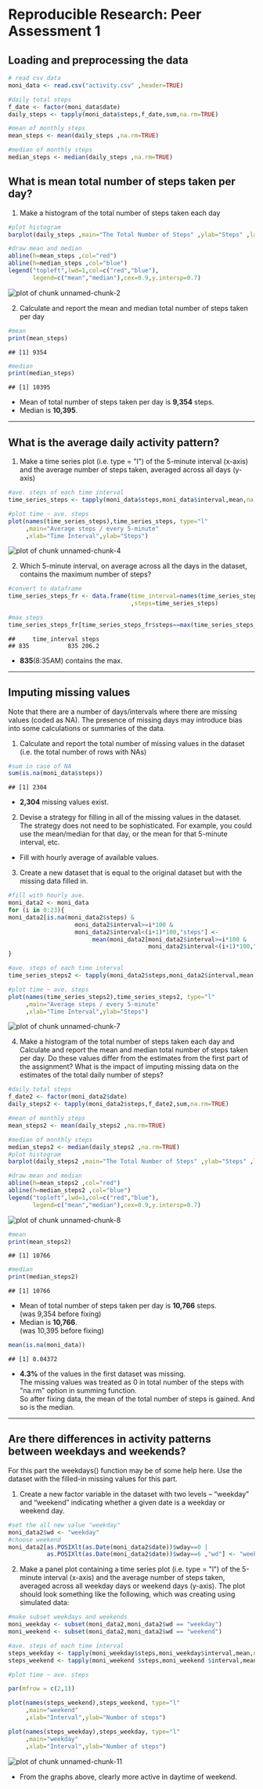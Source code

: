# Reproducible Research: Peer Assessment 1


## Loading and preprocessing the data


```r
# read csv data
moni_data <- read.csv("activity.csv" ,header=TRUE)

#daily total steps
f_date <- factor(moni_data$date)
daily_steps <- tapply(moni_data$steps,f_date,sum,na.rm=TRUE)

#mean of monthly steps
mean_steps <- mean(daily_steps ,na.rm=TRUE)

#median of monthly steps
median_steps <- median(daily_steps ,na.rm=TRUE) 
```


## What is mean total number of steps taken per day?
1. Make a histogram of the total number of steps taken each day

```r
#plot histogram
barplot(daily_steps ,main="The Total Number of Steps" ,ylab="Steps" ,las=1 ,ylim=c(0,25000))

#draw mean and median
abline(h=mean_steps ,col="red")
abline(h=median_steps ,col="blue")
legend("topleft",lwd=1,col=c("red","blue"),
       legend=c("mean","median"),cex=0.9,y.intersp=0.7)
```

![plot of chunk unnamed-chunk-2](figure/unnamed-chunk-2.png) 

2. Calculate and report the mean and median total number of steps taken per day

```r
#mean 
print(mean_steps)
```

```
## [1] 9354
```

```r
#median
print(median_steps)
```

```
## [1] 10395
```

* Mean of total number of steps taken per day is **9,354** steps.  
* Median is **10,395**.   

* * *


## What is the average daily activity pattern?
1. Make a time series plot (i.e. type = "l") of the 5-minute interval (x-axis) and the average number of steps taken, averaged across all days (y-axis)


```r
#ave. steps of each time interval
time_series_steps <- tapply(moni_data$steps,moni_data$interval,mean,na.rm=TRUE)

#plot time ~ ave. steps
plot(names(time_series_steps),time_series_steps, type="l"
     ,main="Average steps / every 5-minute"
     ,xlab="Time Interval",ylab="Steps")
```

![plot of chunk unnamed-chunk-4](figure/unnamed-chunk-4.png) 
  
  
2. Which 5-minute interval, on average across all the days in the dataset, contains the maximum number of steps?


```r
#convert to dataframe 
time_series_steps_fr <- data.frame(time_interval=names(time_series_steps)
                                   ,steps=time_series_steps)

#max steps
time_series_steps_fr[time_series_steps_fr$steps==max(time_series_steps_fr$steps),]
```

```
##     time_interval steps
## 835           835 206.2
```

* **835**(8:35AM) contains the max.  

* * *

## Imputing missing values
Note that there are a number of days/intervals where there are missing values (coded as NA). The presence of missing days may introduce bias into some calculations or summaries of the data.

1. Calculate and report the total number of missing values in the dataset (i.e. the total number of rows with NAs)


```r
#sum in case of NA
sum(is.na(moni_data$steps))
```

```
## [1] 2304
```

* **2,304** missing values exist.    


2. Devise a strategy for filling in all of the missing values in the dataset. The strategy does not need to be sophisticated. For example, you could use the mean/median for that day, or the mean for that 5-minute interval, etc.

* Fill with hourly average of available values. 



3. Create a new dataset that is equal to the original dataset but with the missing data filled in.


```r
#fill with hourly ave.
moni_data2 <- moni_data
for (i in 0:23){
moni_data2[is.na(moni_data2$steps) & 
                   moni_data2$interval>=i*100 & 
                   moni_data2$interval<(i+1)*100,"steps"] <- 
                        mean(moni_data2[moni_data2$interval>=i*100 & 
                                        moni_data2$interval<(i+1)*100,"steps"],na.rm=TRUE)
}

#ave. steps of each time interval
time_series_steps2 <- tapply(moni_data2$steps,moni_data2$interval,mean,na.rm=TRUE)

#plot time ~ ave. steps
plot(names(time_series_steps2),time_series_steps2, type="l"
     ,main="Average steps / every 5-minute"
     ,xlab="Time Interval",ylab="Steps")
```

![plot of chunk unnamed-chunk-7](figure/unnamed-chunk-7.png) 


4. Make a histogram of the total number of steps taken each day and Calculate and report the mean and median total number of steps taken per day. Do these values differ from the estimates from the first part of the assignment? What is the impact of imputing missing data on the estimates of the total daily number of steps?  


```r
#daily total steps
f_date2 <- factor(moni_data2$date)
daily_steps2 <- tapply(moni_data2$steps,f_date2,sum,na.rm=TRUE)

#mean of monthly steps
mean_steps2 <- mean(daily_steps2 ,na.rm=TRUE)

#median of monthly steps
median_steps2 <- median(daily_steps2 ,na.rm=TRUE)
#plot histogram
barplot(daily_steps2 ,main="The Total Number of Steps" ,ylab="Steps" ,las=1 ,ylim=c(0,25000))

#draw mean and median
abline(h=mean_steps2 ,col="red")
abline(h=median_steps2 ,col="blue")
legend("topleft",lwd=1,col=c("red","blue"),
       legend=c("mean","median"),cex=0.9,y.intersp=0.7)
```

![plot of chunk unnamed-chunk-8](figure/unnamed-chunk-8.png) 

```r
#mean 
print(mean_steps2)
```

```
## [1] 10766
```

```r
#median
print(median_steps2)
```

```
## [1] 10766
```


* Mean of total number of steps taken per day is **10,766** steps.  
        (was 9,354 before fixing)
* Median is **10,766**.   
        (was 10,395 before fixing)
                

```r
mean(is.na(moni_data))             
```

```
## [1] 0.04372
```

* **4.3\%** of the values in the first dataset was missing.  
The missing values was treated as 0 in total number of the steps 
with "na.rm" option in summing function.  
So after fixing data, the mean of the total number of steps is gained.
And so is the median.

* * *
## Are there differences in activity patterns between weekdays and weekends?
For this part the weekdays() function may be of some help here. Use the dataset with the filled-in missing values for this part.

1. Create a new factor variable in the dataset with two levels – “weekday” and “weekend” indicating whether a given date is a weekday or weekend day.  


```r
#set the all new value "weekday"
moni_data2$wd <- "weekday"
#choose weekend 
moni_data2[as.POSIXlt(as.Date(moni_data2$date))$wday==0 |
           as.POSIXlt(as.Date(moni_data2$date))$wday==6 ,"wd"] <- "weekend"
```


2. Make a panel plot containing a time series plot (i.e. type = "l") of the 5-minute interval (x-axis) and the average number of steps taken, averaged across all weekday days or weekend days (y-axis). The plot should look something like the following, which was creating using simulated data:


```r
#make subset weekdays and weekends
moni_weekday <- subset(moni_data2,moni_data2$wd == "weekday")
moni_weekend <- subset(moni_data2,moni_data2$wd == "weekend")

#ave. steps of each time interval
steps_weekday <- tapply(moni_weekday$steps,moni_weekday$interval,mean,na.rm=TRUE)
steps_weekend <- tapply(moni_weekend $steps,moni_weekend $interval,mean,na.rm=TRUE)

#plot time ~ ave. steps

par(mfrow = c(2,1))

plot(names(steps_weekend),steps_weekend, type="l"
     ,main="weekend"
     ,xlab="Interval",ylab="Number of steps")

plot(names(steps_weekday),steps_weekday, type="l"
     ,main="weekday"
     ,xlab="Interval",ylab="Number of steps")
```

![plot of chunk unnamed-chunk-11](figure/unnamed-chunk-11.png) 

* From the graphs above, clearly more active in daytime of weekend.  

